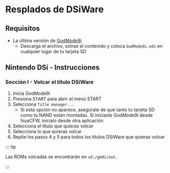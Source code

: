 # Resplados de DSiWare

## Requisitos

- La última versión de [GodMode9i](https://github.com/RocketRobz/godmode9i/releases)
  - Descarga el archivo, extrae el contenido y coloca `GodMode9i.nds` en cualquier lugar de tu tarjeta SD

## Nintendo DSi - Instrucciones

### Sección I - Volcar el título DSiWare

1. Inicia GodMode9i
2. Presiona <kbd>START</kbd> para abrir el menú START
3. Selecciona `Title manager...`
   - Si esta opción no aparece, asegúrate de que tanto tu tarjeta SD como tu NAND están montadas. Si iniciaste GodMode9i desde hiyaCFW, inícialo desde otra aplicación
4. Selecciona el título que quieras volcar
5. Selecciona lo que quieras volcar
6. Repite los pasos 4 y 5 para todos los títulos DSiWare que quieras volcar

::: tip

Las ROMs volcadas se encontrarán en `sd:/gm9i/out`.

:::
